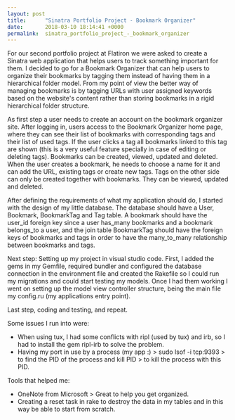 ```yaml
---
layout: post
title:      "Sinatra Portfolio Project - Bookmark Organizer"
date:       2018-03-10 18:14:41 +0000
permalink:  sinatra_portfolio_project_-_bookmark_organizer
---
```



For our second portfolio project at Flatiron we were asked to create a Sinatra web application that helps users to track something important for them. I decided to go for a Bookmark Organizer that can help users to organize their bookmarks by tagging them instead of having them in a hierarchical folder model.
From my point of view the better way of managing bookmarks is by tagging URLs with user assigned keywords based on the website's content rather than storing bookmarks in a rigid hierarchical folder structure.

As first step a user needs to create an account on the bookmark organizer site. After logging in, users access to the Bookmark Organizer home page, where they can see their list of bookmarks with corresponding tags and their list of used tags. If the user clicks a tag all bookmarks linked to this tag are shown (this is a very useful feature specially in case of editing or deleting tags).
Bookmarks can be created, viewed, updated and deleted. When the user creates a bookmark, he needs to choose a name for it and can add the URL, existing tags or create new tags. Tags on the other side can only be created together with bookmarks. They can be viewed, updated and deleted.

After defining the requirements of what my application should do, I started with the design of my little database. The database should have a User, Bookmark, BookmarkTag and Tag table. A bookmark should have the user_id foreign key since a user has_many bookmarks and a bookmark belongs_to a user, and the join table BookmarkTag should have the foreign keys of bookmarks and tags in order to have the many_to_many relationship between bookmarks and tags.

Next step: Setting up my project in visual studio code. First, I added the gems in my Gemfile, required bundler and configured the database connection in the environment file and created the Rakefile so I could run my migrations and could start testing my models. Once I had them working I went on setting up the model view controller structure, being the main file my config.ru (my applications entry point).

Last step, coding and testing, and repeat.

Some issues I run into were:
-	When using tux, I had some conflicts with ripl (used by tux) and irb, so I had to install the gem ripl-irb to solve the problem.
-	Having my port in use by a process (my app :) > sudo lsof -i tcp:9393 > to find the PID of the process and kill PID > to kill the process with this PID.

Tools that helped me:
-	OneNote from Microsoft > Great to help you get organized. 
-	Creating a reset task in rake to destroy the data in my tables and in this way be able to start from scratch.

